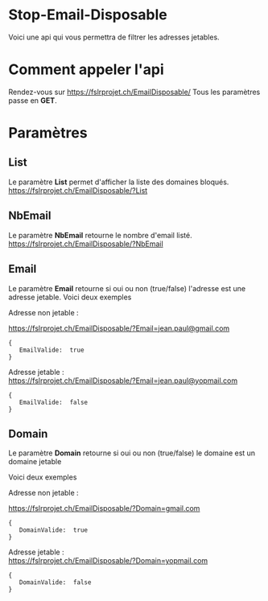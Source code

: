 ﻿# Stop-Email-Disposable
Voici une api qui vous permettra de filtrer les adresses jetables.
# Comment appeler l'api
Rendez-vous sur https://fslrprojet.ch/EmailDisposable/
Tous les paramètres passe en **GET**. 
# Paramètres 
## List 
Le paramètre **List** permet d'afficher la liste des domaines bloqués.
 https://fslrprojet.ch/EmailDisposable/?List
 


## NbEmail
Le paramètre **NbEmail** retourne le nombre d'email listé. 
  https://fslrprojet.ch/EmailDisposable/?NbEmail

## Email
Le paramètre **Email** retourne  si oui ou non (true/false) l'adresse est une adresse jetable.
Voici deux exemples

Adresse non jetable : 

https://fslrprojet.ch/EmailDisposable/?Email=jean.paul@gmail.com

    {    
       EmailValide:  true     
    }
   
Adresse jetable :  
https://fslrprojet.ch/EmailDisposable/?Email=jean.paul@yopmail.com

    {    
       EmailValide:  false
    }
   

## Domain
Le paramètre **Domain** retourne si oui ou non (true/false) le domaine est un domaine jetable
 
Voici deux exemples

Adresse non jetable : 

https://fslrprojet.ch/EmailDisposable/?Domain=gmail.com

    {    
       DomainValide:  true     
    }
   
Adresse jetable :  
https://fslrprojet.ch/EmailDisposable/?Domain=yopmail.com

    {    
       DomainValide:  false
    }
